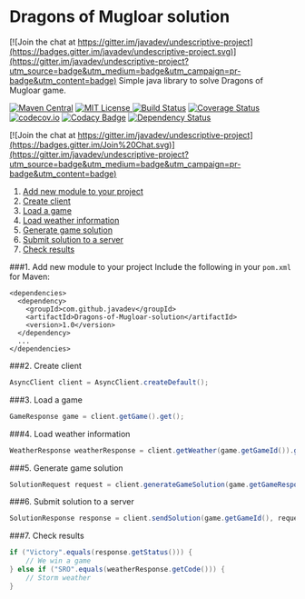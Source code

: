 # Dragons of Mugloar solution

[![Join the chat at https://gitter.im/javadev/undescriptive-project](https://badges.gitter.im/javadev/undescriptive-project.svg)](https://gitter.im/javadev/undescriptive-project?utm_source=badge&utm_medium=badge&utm_campaign=pr-badge&utm_content=badge)
Simple java library to solve Dragons of Mugloar game.

[![Maven Central](https://img.shields.io/maven-central/v/com.github.javadev/Dragons-of-Mugloar-solution.svg)](http://search.maven.org/#search%7Cga%7C1%7Cg%3A%22com.github.javadev%22%20AND%20a%3A%22Dragons-of-Mugloar-solution%22)
[![MIT License](http://img.shields.io/badge/license-MIT-green.svg) ](https://github.com/javadev/undescriptive-project/blob/master/LICENSE)
[![Build Status](https://secure.travis-ci.org/javadev/undescriptive-project.svg)](https://travis-ci.org/javadev/undescriptive-project)
[![Coverage Status](https://coveralls.io/repos/javadev/undescriptive-project/badge.svg?branch=master)](https://coveralls.io/r/javadev/undescriptive-project)
[![codecov.io](http://codecov.io/github/javadev/undescriptive-project/coverage.svg?branch=master)](http://codecov.io/github/javadev/undescriptive-project?branch=master)
[![Codacy Badge](https://api.codacy.com/project/badge/Grade/1ef9ebbd64c64745915d78621af8bb7a)](https://www.codacy.com/app/javadev75/undescriptive-project?utm_source=github.com&amp;utm_medium=referral&amp;utm_content=javadev/undescriptive-project&amp;utm_campaign=Badge_Grade)
[![Dependency Status](https://www.versioneye.com/user/projects/578ef4b688bf880040a26eae/badge.svg?style=flat)](https://www.versioneye.com/user/projects/578ef4b688bf880040a26eae)

[![Join the chat at https://gitter.im/javadev/undescriptive-project](https://badges.gitter.im/Join%20Chat.svg)](https://gitter.im/javadev/undescriptive-project?utm_source=badge&utm_medium=badge&utm_campaign=pr-badge&utm_content=badge)

1. [Add new module to your project](#1-add-new-module-to-your-project)
2. [Create client](#2-create-client)
3. [Load a game](#3-load-a-game)
4. [Load weather information](#4-load-weather-information)
5. [Generate game solution](#5-generate-game-solution)
6. [Submit solution to a server](#6-submit-solution-to-a-server)
7. [Check results](#7-check-results)


###1. Add new module to your project
Include the following in your `pom.xml` for Maven:

```
<dependencies>
  <dependency>
    <groupId>com.github.javadev</groupId>
    <artifactId>Dragons-of-Mugloar-solution</artifactId>
    <version>1.0</version>
  </dependency>
  ...
</dependencies>
```

###2. Create client

```java
AsyncClient client = AsyncClient.createDefault();
```

###3. Load a game

```java
GameResponse game = client.getGame().get();
```

###4. Load weather information

```java
WeatherResponse weatherResponse = client.getWeather(game.getGameId()).get();
```

###5. Generate game solution

```java
SolutionRequest request = client.generateGameSolution(game.getGameResponseItem(), weatherResponse);
```

###6. Submit solution to a server

```java
SolutionResponse response = client.sendSolution(game.getGameId(), request).get();
```

###7. Check results

```java
if ("Victory".equals(response.getStatus())) {
    // We win a game
} else if ("SRO".equals(weatherResponse.getCode())) {
    // Storm weather
}
```
